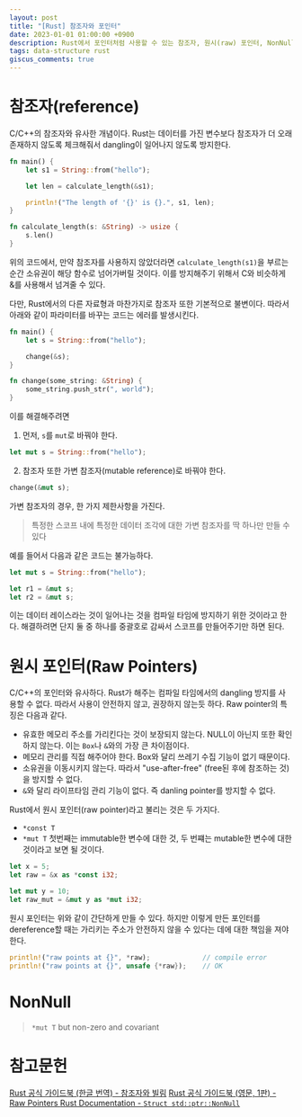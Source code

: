 ```yaml
---
layout: post
title: "[Rust] 참조자와 포인터"
date: 2023-01-01 01:00:00 +0900
description: Rust에서 포인터처럼 사용할 수 있는 참조자, 원시(raw) 포인터, NonNull, 그리고 Box에 대해 알아본다
tags: data-structure rust
giscus_comments: true
---
```


# 참조자(reference)
C/C++의 참조자와 유사한 개념이다. Rust는 데이터를 가진 변수보다 참조자가 더 오래 존재하지 않도록 체크해줘서 dangling이 일어나지 않도록 방지한다.

```rust
fn main() {
    let s1 = String::from("hello");

    let len = calculate_length(&s1);

    println!("The length of '{}' is {}.", s1, len);
}

fn calculate_length(s: &String) -> usize {
    s.len()
}
```
위의 코드에서, 만약 참조자를 사용하지 않았더라면 `calculate_length(s1)`을 부르는 순간 소유권이 해당 함수로 넘어가버릴 것이다. 이를 방지해주기 위해서 C와 비슷하게 &를 사용해서 넘겨줄 수 있다.

다만, Rust에서의 다른 자료형과 마찬가지로 참조자 또한 기본적으로 불변이다. 따라서 아래와 같이 파라미터를 바꾸는 코드는 에러를 발생시킨다.

```rust
fn main() {
    let s = String::from("hello");

    change(&s);
}

fn change(some_string: &String) {
    some_string.push_str(", world");
}
```

이를 해결해주려면 
1. 먼저, `s`를 `mut`로 바꿔야 한다.
```rust
let mut s = String::from("hello");
```
2. 참조자 또한 가변 참조자(mutable reference)로 바꿔야 한다.
```rust
change(&mut s);
```
가변 참조자의 경우, 한 가지 제한사항을 가진다.
>특정한 스코프 내에 특정한 데이터 조각에 대한 가변 참조자를 딱 하나만 만들 수 있다

예를 들어서 다음과 같은 코드는 불가능하다.
```rust
let mut s = String::from("hello");

let r1 = &mut s;
let r2 = &mut s;
```

이는 데이터 레이스라는 것이 일어나는 것을 컴파일 타임에 방지하기 위한 것이라고 한다. 해결하려면 단지 둘 중 하나를 중괄호로 감싸서 스코프를 만들어주기만 하면 된다.

# 원시 포인터(Raw Pointers)
C/C++의 포인터와 유사하다. Rust가 해주는 컴파일 타임에서의 dangling 방지를 사용할 수 없다. 따라서 사용이 안전하지 않고, 권장하지 않는듯 하다. Raw pointer의 특징은 다음과 같다.
* 유효한 메모리 주소를 가리킨다는 것이 보장되지 않는다. NULL이 아닌지 또한 확인하지 않는다. 이는 `Box`나 `&`와의 가장 큰 차이점이다.
* 메모리 관리를 직접 해주어야 한다. Box와 달리 쓰레기 수집 기능이 없기 때문이다.
* 소유권을 이동시키지 않는다. 따라서 "use-after-free" (free된 후에 참조하는 것)을 방지할 수 없다.
* `&`와 달리 라이프타임 관리 기능이 없다. 즉 danling pointer를 방지할 수 없다.

Rust에서 원시 포인터(raw pointer)라고 불리는 것은 두 가지다.
* `*const T`
* `*mut T`
첫번째는 immutable한 변수에 대한 것, 두 번쨰는 mutable한 변수에 대한 것이라고 보면 될 것이다.
```rust
let x = 5;
let raw = &x as *const i32;

let mut y = 10;
let raw_mut = &mut y as *mut i32;
```
원시 포인터는 위와 같이 간단하게 만들 수 있다. 하지만 이렇게 만든 포인터를 dereference할 때는 가리키는 주소가 안전하지 않을 수 있다는 데에 대한 책임을 져야 한다.
```rust
println!("raw points at {}", *raw);             // compile error
println!("raw points at {}", unsafe {*raw});    // OK
```

# NonNull
> `*mut T` but non-zero and covariant


# 참고문헌
<a href="https://rinthel.github.io/rust-lang-book-ko/ch04-02-references-and-borrowing.html"> Rust 공식 가이드북 (한글 번역) - 참조자와 빌림</a>
<a href="https://web.mit.edu/rust-lang_v1.25/arch/amd64_ubuntu1404/share/doc/rust/html/book/first-edition/raw-pointers.html">Rust 공식 가이드북 (영문, 1판) - Raw Pointers </a>
<a href="https://doc.rust-lang.org/std/ptr/struct.NonNull.html#impl-Pointer-for-NonNull%3CT%3E"> Rust Documentation - `Struct std::ptr::NonNull` </a>